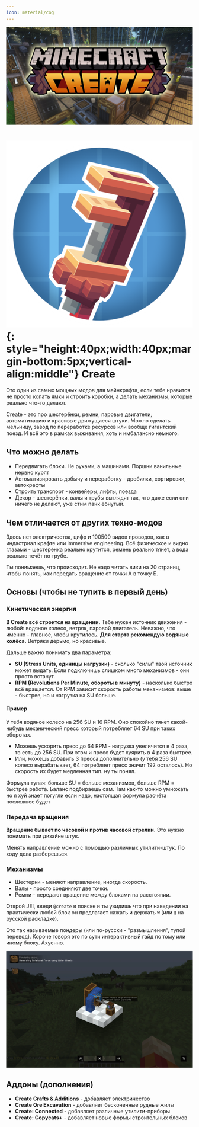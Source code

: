 ```yaml
---
icon: material/cog
---
```


![](../../../assets/img/mods/create/Create-Mod-1.jpg)


# ![](../../../assets/img/mods/create/create-mod.png){: style="height:40px;width:40px;margin-bottom:5px;vertical-align:middle"} Create
Это один из самых мощных модов для майнкрафта, если тебе нравится не просто копать ямки и строить коробки, а делать механизмы, которые реально что-то делают.

Create - это про шестерёнки, ремни, паровые двигатели, автоматизацию и красивые движущиеся штуки. Можно сделать мельницу, завод по переработке ресурсов или вообще гигантский поезд. И всё это в рамках выживания, хоть и имбалансно немного.

## Что можно делать

- Передвигать блоки. Не руками, а машинами. Поршни ванильные нервно курят
- Автоматизировать добычу и переработку - дробилки, сортировки, автокрафты
- Строить транспорт - конвейеры, лифты, поезда 
- Декор - шестерёнки, валы и трубы выглядят так, что даже если они ничего не делают, уже стим панк ёбнутый.

## Чем отличается от других техно-модов

Здесь нет электричества, цифр и 100500 видов проводов, как в индастриал крафте или immersive engineering. 
Всё физическое и видно глазами - шестерёнка реально крутится, ремень реально тянет, а вода реально течёт по трубе.

Ты понимаешь, что происходит. Не надо читать вики на 20 страниц, чтобы понять, как передать вращение от точки А в точку Б.

## Основы (чтобы не тупить в первый день)
### Кинетическая энергия

**В Create всё строится на вращении.** Тебе нужен источник движения - любой: водяное колесо, ветряк, паровой двигатель. Неважно, что именно - главное, чтобы крутилось. 
**Для старта рекомендую водяные колёса.** Ветряки дерьмо, но красивые.

Дальше важно понимать два параметра:

- **SU (Stress Units, единицы нагрузки)** - сколько "силы" твой источник может выдать. Если подключишь слишком много механизмов - они просто встанут.
- **RPM (Revolutions Per Minute, обороты в минуту)** - насколько быстро всё вращается. От RPM зависит скорость работы механизмов: выше - быстрее, но и нагрузка на SU больше.

#### Пример

У тебя водяное колесо на 256 SU и 16 RPM. Оно спокойно тянет какой-нибудь механический пресс который потребляет 64 SU при таких оборотах.

- Можешь ускорить пресс до 64 RPM - нагрузка увеличится в 4 раза, то есть до 256 SU. При этом и пресс будет хуярить в 4 раза быстрее.
- Или, можешь добавить 3 пресса дополнительно (у тебя 256 SU колесо вырабатывает, 64 потребляет пресс значит 192 осталось). Но скорость их будет медленная тип. ну ты понял.

Формула тупая: больше SU = больше механизмов, больше RPM = быстрее работа. Баланс подбираешь сам. Там как-то можно умножать но я хуй знает погугли если надо, настоящая формула расчёта посложнее будет

### Передача вращения

**Вращение бывает по часовой и против часовой стрелки.** Это нужно понимать при дизайне штук.

Менять направление можно с помощью различных утилити-штук. По ходу дела разберешься.

### Механизмы

- Шестерни - меняют направление, иногда скорость.
- Валы - просто соединяют две точки.
- Ремни - передают вращение между блоками на расстоянии.

Открой JEI, введи `@create` в поиске и ты увидишь что при наведении на практически любой блок он предлагает нажать и держать `W` (или `Ц` на русской раскладке).

Это так называемые пондеры (или по-русски - "размышления", тупой перевод). Короче говоря это по сути интерактивный гайд по тому или иному блоку. Ахуенно.

![](../../../assets/img/mods/create/create-ponder.webp)

## Аддоны (дополнения)

- **Create Crafts & Additions** - добавляет электричество
- **Create Ore Excavation** - добавляет бесконечные рудные жилы
- **Create: Connected** - добавляет различные утилити-приборы
- **Create: Copycats+** - добавляет новые формы строительных блоков